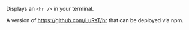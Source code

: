 Displays an `<hr />` in your terminal.

A version of https://github.com/LuRsT/hr that can be deployed via npm.
